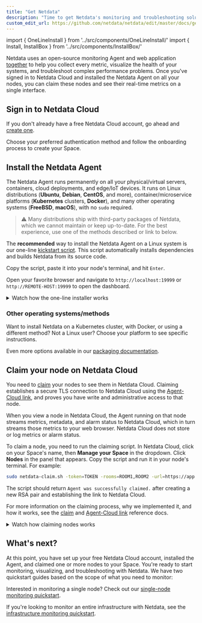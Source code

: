 ```yaml
---
title: "Get Netdata"
description: "Time to get Netdata's monitoring and troubleshooting solution. Sign in to Cloud, download the Agent everywhere, and connect it all together."
custom_edit_url: https://github.com/netdata/netdata/edit/master/docs/get/README.md
---
```




import { OneLineInstall } from '../src/components/OneLineInstall/'
import { Install, InstallBox } from '../src/components/InstallBox/'

Netdata uses an open-source monitoring Agent and web application [together](/docs/overview/what-is-netdata) to help
you collect every metric, visualize the health of your systems, and troubleshoot complex performance problems. Once
you've signed in to Netdata Cloud and installed the Netdata Agent on all your nodes, you can claim these nodes and see
their real-time metrics on a single interface.

## Sign in to Netdata Cloud

If you don't already have a free Netdata Cloud account, go ahead and [create one](https://app.netdata.cloud).

Choose your preferred authentication method and follow the onboarding process to create your Space.

## Install the Netdata Agent

The Netdata Agent runs permanently on all your physical/virtual servers, containers, cloud deployments, and edge/IoT
devices. It runs on Linux distributions (**Ubuntu**, **Debian**, **CentOS**, and more), container/microservice platforms
(**Kubernetes** clusters, **Docker**), and many other operating systems (**FreeBSD**, **macOS**), with no `sudo`
required.

> ⚠️ Many distributions ship with third-party packages of Netdata, which we cannot maintain or keep up-to-date. For the
> best experience, use one of the methods described or link to below.

The **recommended** way to install the Netdata Agent on a Linux system is our one-line [kickstart
script](/docs/agent/packaging/installer/methods/kickstart). This script automatically installs dependencies and builds Netdata
from its source code.

<OneLineInstall />

Copy the script, paste it into your node's terminal, and hit `Enter`. 

Open your favorite browser and navigate to `http://localhost:19999` or `http://REMOTE-HOST:19999` to open the dashboard.

<details>
<summary>Watch how the one-line installer works</summary>
<iframe width="820" height="460" src="https://www.youtube.com/embed/tVIp7ycK60A" frameborder="0" allow="accelerometer; autoplay; clipboard-write; encrypted-media; gyroscope; picture-in-picture" allowfullscreen></iframe>
</details>

### Other operating systems/methods

Want to install Netdata on a Kubernetes cluster, with Docker, or using a different method? Not a Linux user? Choose your
platform to see specific instructions.

<Install>
  <InstallBox
    to="/docs/agent/packaging/installer/methods/kubernetes"
    img="/img/index/methods/kubernetes.svg"
    os="Kubernetes" />
  <InstallBox
    to="/docs/agent/packaging/docker"
    img="/img/index/methods/docker.svg"
    os="Docker" />
  <InstallBox
    to="/docs/agent/packaging/installer/methods/cloud-providers"
    img="/img/index/methods/cloud.svg"
    os="Cloud providers (GCP, AWS, Azure)" />
  <InstallBox
    to="/docs/agent/packaging/installer/methods/packages"
    img="/img/index/methods/package.svg"
    os="Linux with .deb/.rpm" />
  <InstallBox
    to="/docs/agent/packaging/installer/methods/kickstart-64"
    img="/img/index/methods/static.svg"
    os="Linux with static 64-bit binary" />
  <InstallBox
    to="/docs/agent/packaging/installer/methods/manual" 
    img="/img/index/methods/git.svg"
    os="Linux from Git" />
  <InstallBox
    to="/docs/agent/packaging/installer/methods/freebsd"
    img="/img/index/methods/freebsd.svg"
    os="FreeBSD" />
  <InstallBox
    to="/docs/agent/packaging/installer/methods/macos"
    img="/img/index/methods/macos.svg"
    os="MacOS" />
</Install>

Even more options available in our [packaging documentation](/docs/agent/packaging/installer#alternative-methods).

## Claim your node on Netdata Cloud

You need to [claim](/docs/agent/claim) your nodes to see them in Netdata Cloud. Claiming establishes a secure TLS
connection to Netdata Cloud using the [Agent-Cloud link](/docs/agent/aclk), and proves you have write and administrative
access to that node.

When you view a node in Netdata Cloud, the Agent running on that node streams metrics, metadata, and alarm status to
Netdata Cloud, which in turn streams those metrics to your web browser. Netdata Cloud does not store or log metrics or
alarm status.

To claim a node, you need to run the claiming script. In Netdata Cloud, click on your Space's name, then **Manage your
Space** in the dropdown. Click **Nodes** in the panel that appears. Copy the script and run it in your node's terminal.
For example:

```bash
sudo netdata-claim.sh -token=TOKEN -rooms=ROOM1,ROOM2 -url=https://app.netdata.cloud
```

The script should return `Agent was successfully claimed.` after creating a new RSA pair and establishing the link to
Netdata Cloud.

For more information on the claiming process, why we implemented it, and how it works, see the [claim](/docs/agent/claim)
and [Agent-Cloud link](/docs/agent/aclk) reference docs.

<details>
<summary>Watch how claiming nodes works</summary>
<iframe width="820" height="460" src="https://www.youtube.com/embed/UAzVvhMab8g" frameborder="0" allow="accelerometer; autoplay; clipboard-write; encrypted-media; gyroscope; picture-in-picture" allowfullscreen></iframe>
</details>

## What's next?

At this point, you have set up your free Netdata Cloud account, installed the Agent, and claimed one or more nodes to
your Space. You're ready to start monitoring, visualizing, and troubleshooting with Netdata. We have two quickstart
guides based on the scope of what you need to monitor:

Interested in monitoring a single node? Check out our [single-node monitoring
quickstart](/docs/quickstart/single-node).

If you're looking to monitor an entire infrastructure with Netdata, see the [infrastructure monitoring
quickstart](/docs/quickstart/infrastructure).


